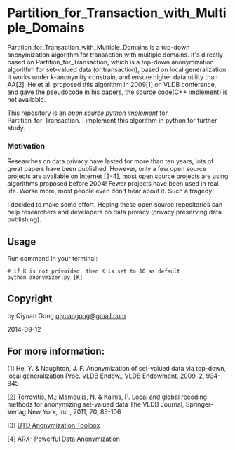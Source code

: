 Partition_for_Transaction_with_Multiple_Domains
===========================
Partition_for_Transaction_with_Multiple_Domains is a top-down anonymization algorithm for transaction with multiple domains. It's directly based on Partition_for_Transaction, which is a top-down anonymization algorithm for set-valued data (or transaction), based on local generalization. It works under k-anonymity constrain, and ensure higher data utility than AA[2]. He et al. proposed this algorithm in 2009[1] on VLDB conference, and gave the pseudocode in his papers, the source code(C++ implement) is not available.

This repository is an *open source python implement* for Partition_for_Transaction. I implement this algorithm in python for further study.

### Motivation 
Researches on data privacy have lasted for more than ten years, lots of great papers have been published. However, only a few open source projects are available on Internet [3-4], most open source projects are using algorithms proposed before 2004! Fewer projects have been used in real life. Worse more, most people even don't hear about it. Such a tragedy! 

I decided to make some effort. Hoping these open source repositories can help researchers and developers on data privacy (privacy preserving data publishing).

## Usage

Run command in your terminal:
	
	# if K is not privoided, then K is set to 10 as default
	python anonymizer.py [K]

## Copyright

by Qiyuan Gong
qiyuangong@gmail.com

2014-09-12

## For more information:

[1]  He, Y. & Naughton, J. F. Anonymization of set-valued data via top-down, local generalization Proc. VLDB Endow., VLDB Endowment, 2009, 2, 934-945

[2] Terrovitis, M.; Mamoulis, N. & Kalnis, P. Local and global recoding methods for anonymizing set-valued data The VLDB Journal, Springer-Verlag New York, Inc., 2011, 20, 83-106

[3] [UTD Anonymization Toolbox](http://cs.utdallas.edu/dspl/cgi-bin/toolbox/index.php?go=home)

[4] [ARX- Powerful Data Anonymization](https://github.com/arx-deidentifier/arx)

